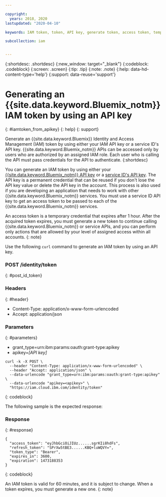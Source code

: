 ```yaml
---

copyright:
  years: 2018, 2020
lastupdated: "2020-04-10"

keywords: IAM token, token, API key, generate token, access token, temporary credential

subcollection: iam


---
```



{:shortdesc: .shortdesc}
{:new_window: target="_blank"}
{:codeblock: .codeblock}
{:screen: .screen}
{:tip: .tip}
{:note: .note}
{:help: data-hd-content-type='help'} 
{:support: data-reuse='support'}

# Generating an {{site.data.keyword.Bluemix_notm}} IAM token by using an API key
{: #iamtoken_from_apikey}
{: help} 
{: support}

Generate an {{site.data.keyword.Bluemix}} Identity and Access Management (IAM) token by using either your IAM API key or a service ID's API key. {{site.data.keyword.Bluemix_notm}} APIs can be accessed only by users who are authorized by an assigned IAM role. Each user who is calling the API must pass credentials for the API to authenticate.
{:shortdesc}

You can generate an IAM token by using either your [{{site.data.keyword.Bluemix_notm}} API key](/docs/iam?topic=iam-userapikey#userapikey) or a [service ID's API key](/docs/iam?topic=iam-serviceidapikeys#serviceidapikeys). The API key is a permanent credential that can be reused if you don't lose the API key value or delete the API key in the account. This process is also used if you are developing an application that needs to work with other {{site.data.keyword.Bluemix_notm}} services. You must use a service ID API key to get an access token to be passed to each of the {{site.data.keyword.Bluemix_notm}} services.

An access token is a temporary credential that expires after 1 hour. After the acquired token expires, you must generate a new token to continue calling {{site.data.keyword.Bluemix_notm}} or service APIs, and you can perform only actions that are allowed by your level of assigned access within all accounts.
{: note}

Use the following `curl` command to generate an IAM token by using an API key.

### POST /identity/token
{: #post_id_token}

### Headers
{: #header}

  - Content-Type: application/x-www-form-urlencoded
  - Accept: application/json


### Parameters
{: #parameters}

  - grant_type=urn:ibm:params:oauth:grant-type:apikey
  - apikey=*[API key]*

```
curl -k -X POST \
  --header "Content-Type: application/x-www-form-urlencoded" \
  --header "Accept: application/json" \
  --data-urlencode "grant_type=urn:ibm:params:oauth:grant-type:apikey" \
  --data-urlencode "apikey=<apikey>" \
  "https://iam.cloud.ibm.com/identity/token"
```
{: codeblock}

The following sample is the expected response:

### Response
{: #response}

```
{
  "access_token": "eyJhbGciOiJIUz......sgrKIi8hdFs",
  "refresh_token": "SPrXw5tBE3......KBQ+luWQVY=",
  "token_type": "Bearer",
  "expires_in": 3600,
  "expiration": 1473188353
}
```
{: codeblock}

An IAM token is valid for 60 minutes, and it is subject to change. When a token expires, you must generate a new one.
{: note}